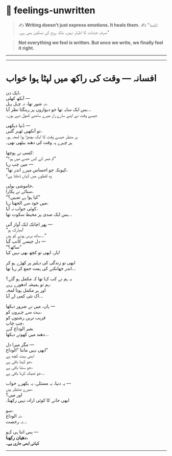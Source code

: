# 🌿 feelings-unwritten
> ✍️ **Writing doesn’t just express emotions. It heals them.**
> ✍️ "لکھنا صرف جذبات کا اظہار نہیں، بلکہ روح کی تسکین بھی ہے۔"  



> **Not everything we feel is written. But once we write, we finally feel it right.**  

---
---

# افسانہ — وقت کی راکھ میں لپٹا ہوا خواب

ایک دن،  
آنکھ کھلی —  
نہ شور تھا، نہ چہل پہل،  
بس ایک سایہ تھا جو دیواروں پر رینگتا نظر آیا…  
جیسے وقت نے اپنے سارے راز میرے سامنے کھول دیے ہوں۔  

دُنیا دیکھی —  
تو آنکھیں ٹھہر گئیں،  
ہر منظر جیسے وقت کا ایک بچھڑا ہوا لمحہ ہو۔  
ہر چہرے پہ وقت کی دھند بیٹھی تھی۔  

کسی نے پوچھا:  
"تم عمر کے کس حصے میں ہو؟"  
میں چپ رہا —  
"کیونکہ جو احساس میرے اندر تھا،  
وہ لفظوں میں کہاں ڈھلتا ہے؟  

خاموشی بولی،  
سناٹے نے پکارا،  
"کیا ہوا ہے تمہیں؟"  
میں خود سے الجھتا رہا،  
کوئی جواب نہ آیا،  
بس ایک صدی پر محیط سکوت تھا…  

پھر اچانک ایک آواز آئی —  
"مبارک ہو!  
ساٹھ برس ہونے کو ہیں…"  
دل جیسے کانپ گیا —  
"ساٹھ؟"  
یار، ابھی تو کچھ بھی نہیں کیا!  

ابھی تو زندگی کی دہلیز پر کھڑے ہو کر  
اندر جھانکنے کی ہمت جمع کر رہا تھا…  

یہ ہم نے کب کہا تھا کہ مکمل ہو گئے؟  
ہم تو ہمیشہ ادھورے رہے،  
اور ہر مکمل ہوتا لمحہ  
اک نئی کمی لے آیا…  

ہاں، میں نے ضرور دیکھا —  
بہت سے چہروں کو،  
قریب ترین رشتوں کو  
چپ چاپ،  
بغیر الوداع کہے  
دھند میں کھوتے دیکھا…  

مگر میرا دل —  
ابھی نہیں مانتا "الوداع"  
ابھی بہت کچھ ہے  
جو کہنا باقی ہے،  
جو سننا باقی ہے،  
جو ٹھیک کرنا باقی ہے…  

یہ دنیا، یہ مسئلے، یہ بکھرے خواب —  
میرے منتظر ہیں،  
اور میں؟  
ابھی جانے کا کوئی ارادہ نہیں رکھتا۔  

سو،  
نہ الوداع،  
نہ رخصت…  

بس اتنا ہی کہو —  
**دھیان رکھنا،  
کہانی ابھی جاری ہے۔**

---
